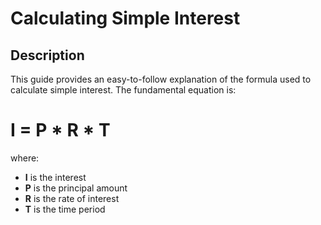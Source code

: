 # Calculating Simple Interest

## Description

<p>This guide provides an easy-to-follow explanation of the formula used to calculate simple interest. The fundamental equation is:</p>

# I = P * R * T

<p>where:</p>
<ul>
  <li><b>I</b> is the interest</li>
  <li><b>P</b> is the principal amount</li>
  <li><b>R</b> is the rate of interest</li>
  <li><b>T</b> is the time period</li>
</ul>

